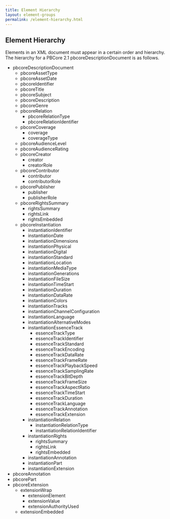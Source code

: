 ```yaml
---
title: Element Hierarchy
layout: element-groups
permalink: /element-hierarchy.html
---
```


<h2 class="green title">Element Hierarchy</h2>

Elements in an XML document must appear in a certain order and hierarchy. The hierarchy for a PBCore 2.1 pbcoreDescriptionDocument is as follows.

- pbcoreDescriptionDocument
  - pbcoreAssetType
  - pbcoreAssetDate
  - pbcoreIdentifier
  - pbcoreTitle
  - pbcoreSubject
  - pbcoreDescription
  - pbcoreGenre
  - pbcoreRelation
    - pbcoreRelationType
    - pbcoreRelationIdentifier
  - pbcoreCoverage
    - coverage
    - coverageType
  - pbcoreAudienceLevel
  - pbcoreAudienceRating
  - pbcoreCreator
    - creator
    - creatorRole
  - pbcoreContributor
    - contributor
    - contributorRole
  - pbcorePublisher
    - publisher
    - publisherRole
  - pbcoreRightsSummary
    - rightsSummary
    - rightsLink
    - rightsEmbedded
  - pbcoreInstantiation
    - instantiationIdentifier
    - instantiationDate
    - instantiationDimensions
    - instantiationPhysical
    - instantiationDigital
    - instantiationStandard
    - instantiationLocation
    - instantiationMediaType
    - instantiationGenerations
    - instantiationFileSize
    - instantiationTimeStart
    - instantiationDuration
    - instantiationDataRate
    - instantiationColors
    - instantiationTracks
    - instantiationChannelConfiguration
    - instantiationLanguage
    - instantiationAlternativeModes
    - instantiationEssenceTrack
      - essenceTrackType
      - essenceTrackIdentifier
      - essenceTrackStandard
      - essenceTrackEncoding
      - essenceTrackDataRate
      - essenceTrackFrameRate
      - essenceTrackPlaybackSpeed
      - essenceTrackSamplingRate
      - essenceTrackBitDepth
      - essenceTrackFrameSize
      - essenceTrackAspectRatio
      - essenceTrackTimeStart
      - essenceTrackDuration
      - essenceTrackLanguage
      - essenceTrackAnnotation
      - essenceTrackExtension
    - instantiationRelation
      - instantiationRelationType
      - instantiationRelationIdentifier
    - instantiationRights
      - rightsSummary
      - rightsLink
      - rightsEmbedded
    - instantiationAnnotation
    - instantiationPart
    - instantiationExtension
- pbcoreAnnotation
- pbcorePart
- pbcoreExtension
  - extensionWrap
    - extensionElement
    - extensionValue
    - extensionAuthorityUsed
  - extensionEmbedded
